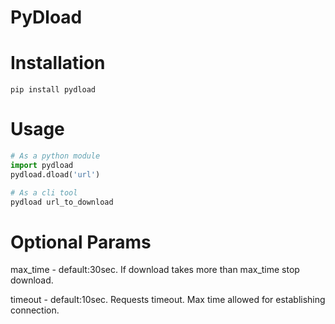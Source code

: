 # PyDload

# Installation
```
pip install pydload
```

# Usage
```python
# As a python module
import pydload
pydload.dload('url')
```

```bash
# As a cli tool
pydload url_to_download
```

# Optional Params

max_time - default:30sec. If download takes more than max_time stop download.

timeout - default:10sec. Requests timeout. Max time allowed for establishing connection.
